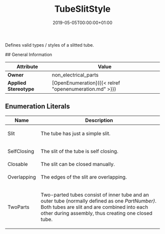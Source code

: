 ﻿---
title: TubeSlitStyle
toc: false
type: specs
date: "2019-05-05T00:00:00+01:00"
draft: false
menu_name: vec120

# Prev/next pager order (if `docs_section_pager` enabled in `params.toml`)
weight: 
---
<html>   <head>     </head>   <body>     <p> Defines valid types / styles of a slitted tube.      </p>    </body> </html> 
## General Information

| Attribute               | Value |
|-------------------------|-------|
| **Owner**               | non_electrical_parts |
| **Applied Stereotype**  | [OpenEnumeration]({{< relref "openenumeration.md" >}})<br/>  |

## Enumeration Literals
| Name          | **Description** |
|---------------|-----------------|
| Slit | <html>   <head>     </head>   <body>     <p> The tube has just a simple slit.      </p>    </body> </html>  |
| SelfClosing | <html>   <head>     </head>   <body>     <p> The slit of the tube is self closing.      </p>    </body> </html>  |
| Closable | <html>   <head>     </head>   <body> The slit can be closed manually.   </body> </html>  |
| Overlapping | <html>   <head>     </head>   <body>     <p> The edges of the slit are overlapping.      </p>    </body> </html>  |
| TwoParts | <html>   <head>     </head>   <body>     <p> Two-parted tubes consist of inner tube and an outer tube (normally defined as one <i>PartNumber)</i>. Both tubes are slit and are combined into each other during assembly, thus creating one closed tube.      </p>    </body> </html>  |
